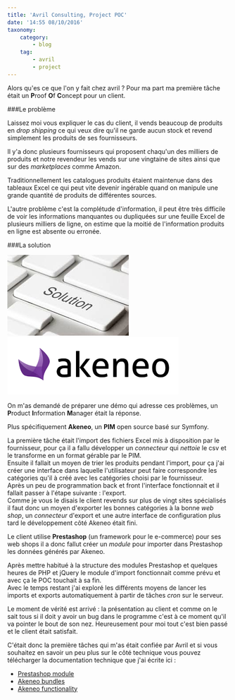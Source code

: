 ```yaml
---
title: 'Avril Consulting, Project POC'
date: '14:55 08/10/2016'
taxonomy:
    category:
        - blog
    tag:
        - avril
        - project
---
```

 
Alors qu'es ce que l'on y fait chez avril ? Pour ma part ma première tâche était un **P**roof **O**f **C**oncept pour un client.  
 
###Le problème  
 
Laissez moi vous expliquer le cas du client, il vends beaucoup de produits en *drop shipping* ce qui veux dire qu'il ne garde aucun stock et revend simplement les produits de ses fournisseurs.  
 
Il y'a donc plusieurs fournisseurs qui proposent chaqu'un des milliers de produits et notre revendeur les vends sur une vingtaine de sites ainsi que sur des *marketplaces* comme Amazon.  
 
Traditionnellement les catalogues produits étaient maintenue dans des tableaux Excel ce qui peut vite devenir ingérable quand on manipule une grande quantité de produits de différentes sources.  
 
L'autre problème c'est la complétude d'information, il peut être très difficile de voir les informations manquantes ou dupliquées sur une feuille Excel de plusieurs milliers de ligne, on estime que la moitié de l'information produits en ligne est absente ou erronée.  
 
###La solution  
 
![](solution.jpeg?resize=150)![](b_akeneo.png?resize=150)  
 
On m'as demandé de préparer une démo qui adresse ces problèmes, un **P**roduct **I**nformation **M**anager était la réponse.  
 
Plus spécifiquement **Akeneo**, un **PIM** open source basé sur Symfony.  
 
La première tâche était l'import des fichiers Excel mis à disposition par le fournisseur, pour ça il a fallu développer un *connecteur* qui *nettoie* le csv et le transforme en un format gérable par le PIM.  
Ensuite il fallait un moyen de trier les produits pendant l'import, pour ça j'ai créer une interface dans laquelle l'utilisateur peut faire correspondre les catégories qu'il à créé avec les catégories choisi par le fournisseur.  
Après un peu de programmation back et front l'interface fonctionnait et il fallait passer à l'étape suivante : l'export.  
Comme je vous le disais le client revends sur plus de vingt sites spécialisés il faut donc un moyen d'exporter les bonnes catégories à la bonne *web shop*, un *connecteur* d'export et une autre interface de configuration plus tard le développement côté Akeneo était fini.  
 
Le client utilise **Prestashop** (un framework pour le e-commerce) pour ses web shops il a donc fallut créer un *module* pour importer dans Prestashop les données générés par Akeneo.  
 
Après mettre habitué à la structure des modules Prestashop et quelques heures de PHP et jQuery le module d'import fonctionnait comme prévu et avec ça le POC touchait à sa fin.  
Avec le temps restant j'ai exploré les différents moyens de lancer les imports et exports automatiquement à partir de tâches *cron* sur le serveur.  
 
Le moment de vérité est arrivé : la présentation au client et comme on le sait tous si il doit y avoir un bug dans le programme c'est à ce moment qu'il va pointer le bout de son nez. Heureusement pour moi tout c'est bien passé et le client était satisfait.  
 
C'était donc la première tâches qui m'as était confiée par Avril et si vous souhaitez en savoir un peu plus sur le côté technique vous pouvez télécharger la documentation technique que j'ai écrite ici :  
* [Prestashop module](AkeneoImport%20Prestashop%20Module.pdf)  
* [Akeneo bundles](Akeneo%20POC%20Bundles.pdf)  
* [Akeneo functionality](Akeneo%20POC%20fonctionnalit%C3%A9s.pdf)  